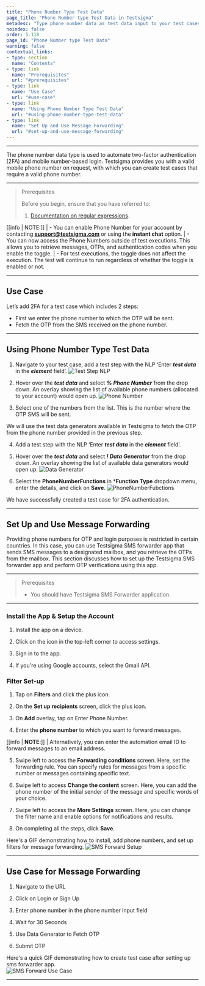 ```yaml
---
title: "Phone Number Type Test Data"
page_title: "Phone Number type Test Data in Testsigma"
metadesc: "Type phone number data as test data input to your test cases in Testsigma. Learn how to use phone number as test data type for your test cases in Test Automation"
noindex: false
order: 5.118
page_id: "Phone Number type Test Data"
warning: false
contextual_links:
- type: section
  name: "Contents"
- type: link
  name: "Prerequisites"
  url: "#prerequisites"
- type: link
  name: "Use Case"
  url: "#use-case"
- type: link
  name: "Using Phone Number Type Test Data"
  url: "#using-phone-number-type-test-data"
- type: link
  name: "Set Up and Use Message Forwarding"
  url: "#set-up-and-use-message-forwarding"
---
```


---

The phone number data type is used to automate two-factor authentication (2FA) and mobile number-based login. Testsigma provides you with a valid mobile phone number on request, with which you can create test cases that require a valid phone number. 

---

> <p id="prerequisites">Prerequisites</p>
> 
> Before you begin, ensure that you have referred to: 
> 1. [Documentation on regular expressions](https://developer.mozilla.org/en-US/docs/Web/JavaScript/Guide/Regular_Expressions).

[[info | NOTE:]]
| - You can enable Phone Number for your account by contacting **support@testsigma.com** or using the **instant chat** option.
| - You can now access the Phone Numbers outside of test executions. This allows you to retrieve messages, OTPs, and authentication codes when you enable the toggle.
| - For test executions, the toggle does not affect the execution. The test will continue to run regardless of whether the toggle is enabled or not.


---

## **Use Case**
Let’s add 2FA for a test case which includes 2 steps:
- First we enter the phone number to which the OTP will be sent. 
- Fetch the OTP from the SMS received on the phone number. 

---

## **Using Phone Number Type Test Data**
1. Navigate to your test case, add a test step with the NLP ‘Enter ***test data*** in the ***element*** field’. 
![Test Step NLP](https://s3.amazonaws.com/static-docs.testsigma.com/new_images/projects/applications/PhNoNLP.png)

2. Hover over the ***test data*** and select ***% Phone Number*** from the drop down. An overlay showing the list of available phone numbers (allocated to your account) would open up.
![Phone Number](https://s3.amazonaws.com/static-docs.testsigma.com/new_images/projects/applications/phnodropdown.png)

3. Select one of the numbers from the list. This is the number where the OTP SMS will be sent.

We will use the test data generators available in Testsigma to fetch the OTP from the phone number provided in the previous step.

4. Add a test step with the NLP ‘Enter ***test data*** in the ***element*** field’.

5. Hover over the ***test data*** and select ***! Data Generator*** from the drop down.  An overlay showing the list of available data generators would open up.
![Data Generator](https://s3.amazonaws.com/static-docs.testsigma.com/new_images/projects/applications/datadgenNLP.png)

6. Select the **PhoneNumberFunctions** in ***Function Type** dropdown menu, enter the details, and click on **Save**. 
![PhoneNumberFubctions](https://s3.amazonaws.com/static-docs.testsigma.com/new_images/projects/applications/phdatagensave.png)


We have successfully created a test case for 2FA authentication. 


---


## **Set Up and Use Message Forwarding**

Providing phone numbers for OTP and login purposes is restricted in certain countries. In this case, you can use Testsigma SMS forwarder app that sends SMS messages to a designated mailbox, and you retrieve the OTPs from the mailbox. This section discusses how to set up the Testsigma SMS forwarder app and perform OTP verifications using this app.

---

> <p id="prerequisites">Prerequisites</p>
>
> - You should have Testsigma SMS Forwarder application.


---

### **Install the App & Setup the Account**

1. Install the app on a device.
   
2. Click on the icon in the top-left corner to access settings.
   
3. Sign in to the app. 
   
4. If you're using Google accounts, select the Gmail API.


### **Filter Set-up**

1. Tap on **Filters** and click the plus icon.

2. On the **Set up recipients** screen, click the plus icon.

3. On **Add** overlay, tap on Enter Phone Number. 

4. Enter the **phone number** to which you want to forward messages.


[[info | **NOTE**:]]
| Alternatively, you can enter the automation email ID to forward messages to an email address.

5. Swipe left to access the **Forwarding conditions** screen. Here, set the forwarding rule. You can specify rules for messages from a specific number or messages containing specific text.

6. Swipe left to access **Change the content** screen. Here, you can add the phone number of the initial sender of the message and specific words of your choice. 

7. Swipe left to access the **More Settings** screen. Here, you can change the filter name and enable options for notifications and results. 

8. On completing all the steps, click **Save**.

Here's a GIF demonstrating how to install, add phone numbers, and set up filters for message forwarding.
![SMS Forward Setup](https://s3.amazonaws.com/static-docs.testsigma.com/new_images/projects/applications/sms.gif)


---


## **Use Case for Message Forwarding**

1. Navigate to the URL
  
2. Click on Login or Sign Up

3. Enter phone number in the phone number input field

4. Wait for 30 Seconds

5. Use Data Generator to Fetch OTP

6. Submit OTP

Here's a quick GIF demonstrating how to create test case after setting up sms forwarder app.  
![SMS Forward Use Case](https://s3.amazonaws.com/static-docs.testsigma.com/new_images/projects/applications/SMSFORWARD2.gif)

---